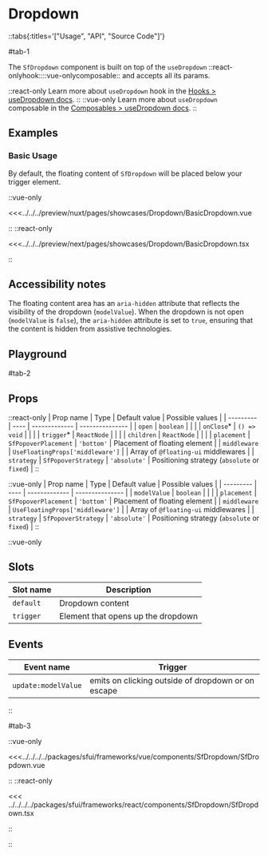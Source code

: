# Dropdown

::tabs{:titles='["Usage", "API", "Source Code"]'}

#tab-1

The `SfDropdown` component is built on top of the `useDropdown` ::react-onlyhook::::vue-onlycomposable:: and accepts all its params.


::react-only
Learn more about `useDropdown` hook in the [Hooks > useDropdown docs](/react/hooks/useDropdown.html).
::
::vue-only
Learn more about `useDropdown` composable in the [Composables > useDropdown docs](/vue/hooks/useDropdown.html).
::


## Examples

### Basic Usage

By default, the floating content of `SfDropdown` will be placed below your trigger element.

<Showcase showcase-name="Dropdown/BasicDropdown" style="min-height:400px">

::vue-only

<<<../../../preview/nuxt/pages/showcases/Dropdown/BasicDropdown.vue

::
::react-only

<<<../../../preview/next/pages/showcases/Dropdown/BasicDropdown.tsx

::

</Showcase>

## Accessibility notes

The floating content area has an `aria-hidden` attribute that reflects the visibility of the dropdown (`modelValue`). When the dropdown is not open (`modelValue` is `false`), the `aria-hidden` attribute is set to `true`, ensuring that the content is hidden from assistive technologies.

## Playground

<Generate />

#tab-2

## Props


::react-only
| Prop name | Type | Default value | Possible values |
| --------- | ---- | ------------- | --------------- |
| `open` | `boolean` | | |
| `onClose`\* | `() => void` | | |
| `trigger`\* | `ReactNode` | | |
| `children` | `ReactNode` | | |
| `placement` | `SfPopoverPlacement` | `'bottom'` | Placement of floating element |
| `middleware` | `UseFloatingProps['middleware']` | | Array of `@floating-ui` middlewares |
| `strategy` | `SfPopoverStrategy` | `'absolute'` | Positioning strategy (`absolute` or `fixed`) |
::

::vue-only
| Prop name | Type | Default value | Possible values |
| --------- | ---- | ------------- | --------------- |
| `modelValue` | `boolean` | | |
| `placement` | `SfPopoverPlacement` | `'bottom'` | Placement of floating element |
| `middleware` | `UseFloatingProps['middleware']` | | Array of `@floating-ui` middlewares |
| `strategy` | `SfPopoverStrategy` | `'absolute'` | Positioning strategy (`absolute` or `fixed`) |
::


::vue-only

## Slots

| Slot name | Description                        |
| --------- | ---------------------------------- |
| `default` | Dropdown content                   |
| `trigger` | Element that opens up the dropdown |

## Events

| Event name          | Trigger                                            |
| ------------------- | -------------------------------------------------- |
| `update:modelValue` | emits on clicking outside of dropdown or on escape |

::

#tab-3

::vue-only

<<<../../../../packages/sfui/frameworks/vue/components/SfDropdown/SfDropdown.vue

::
::react-only

<<< ../../../../packages/sfui/frameworks/react/components/SfDropdown/SfDropdown.tsx

::

::
